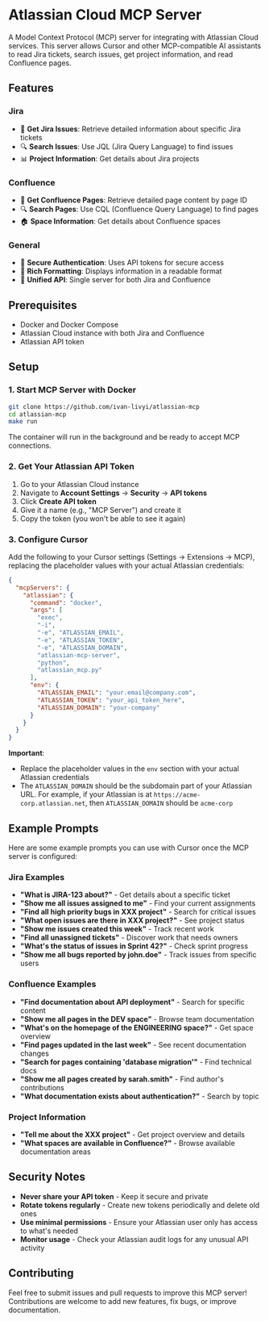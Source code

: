# Atlassian Cloud MCP Server

A Model Context Protocol (MCP) server for integrating with Atlassian Cloud services. This server allows Cursor and other MCP-compatible AI assistants to read Jira tickets, search issues, get project information, and read Confluence pages.

## Features

### Jira
- 🎫 **Get Jira Issues**: Retrieve detailed information about specific Jira tickets
- 🔍 **Search Issues**: Use JQL (Jira Query Language) to find issues
- 📊 **Project Information**: Get details about Jira projects

### Confluence
- 📄 **Get Confluence Pages**: Retrieve detailed page content by page ID
- 🔍 **Search Pages**: Use CQL (Confluence Query Language) to find pages
- 🏠 **Space Information**: Get details about Confluence spaces

### General
- 🔐 **Secure Authentication**: Uses API tokens for secure access
- 📝 **Rich Formatting**: Displays information in a readable format
- 🎯 **Unified API**: Single server for both Jira and Confluence

## Prerequisites

- Docker and Docker Compose
- Atlassian Cloud instance with both Jira and Confluence
- Atlassian API token

## Setup

### 1. Start MCP Server with Docker 

```bash
git clone https://github.com/ivan-livyi/atlassian-mcp
cd atlassian-mcp
make run
```

The container will run in the background and be ready to accept MCP connections.


### 2. Get Your Atlassian API Token

1. Go to your Atlassian Cloud instance
2. Navigate to **Account Settings** → **Security** → **API tokens**
3. Click **Create API token**
4. Give it a name (e.g., "MCP Server") and create it
5. Copy the token (you won't be able to see it again)

### 3. Configure Cursor

Add the following to your Cursor settings (Settings → Extensions → MCP), replacing the placeholder values with your actual Atlassian credentials:

```json
{
  "mcpServers": {
    "atlassian": {
      "command": "docker",
      "args": [
        "exec", 
        "-i",
        "-e", "ATLASSIAN_EMAIL",
        "-e", "ATLASSIAN_TOKEN", 
        "-e", "ATLASSIAN_DOMAIN",
        "atlassian-mcp-server", 
        "python", 
        "atlassian_mcp.py"
      ],
      "env": {
        "ATLASSIAN_EMAIL": "your.email@company.com",
        "ATLASSIAN_TOKEN": "your_api_token_here",
        "ATLASSIAN_DOMAIN": "your-company"
      }
    }
  }
}
```

**Important**:
- Replace the placeholder values in the `env` section with your actual Atlassian credentials
- The `ATLASSIAN_DOMAIN` should be the subdomain part of your Atlassian URL. For example, if your Atlassian is at `https://acme-corp.atlassian.net`, then `ATLASSIAN_DOMAIN` should be `acme-corp`


## Example Prompts

Here are some example prompts you can use with Cursor once the MCP server is configured:

### Jira Examples

- **"What is JIRA-123 about?"** - Get details about a specific ticket
- **"Show me all issues assigned to me"** - Find your current assignments
- **"Find all high priority bugs in XXX project"** - Search for critical issues
- **"What open issues are there in XXX project?"** - See project status
- **"Show me issues created this week"** - Track recent work
- **"Find all unassigned tickets"** - Discover work that needs owners
- **"What's the status of issues in Sprint 42?"** - Check sprint progress
- **"Show me all bugs reported by john.doe"** - Track issues from specific users

### Confluence Examples

- **"Find documentation about API deployment"** - Search for specific content
- **"Show me all pages in the DEV space"** - Browse team documentation
- **"What's on the homepage of the ENGINEERING space?"** - Get space overview  
- **"Find pages updated in the last week"** - See recent documentation changes
- **"Search for pages containing 'database migration'"** - Find technical docs
- **"Show me all pages created by sarah.smith"** - Find author's contributions
- **"What documentation exists about authentication?"** - Search by topic

### Project Information

- **"Tell me about the XXX project"** - Get project overview and details
- **"What spaces are available in Confluence?"** - Browse available documentation areas

## Security Notes

- **Never share your API token** - Keep it secure and private
- **Rotate tokens regularly** - Create new tokens periodically and delete old ones
- **Use minimal permissions** - Ensure your Atlassian user only has access to what's needed
- **Monitor usage** - Check your Atlassian audit logs for any unusual API activity

## Contributing

Feel free to submit issues and pull requests to improve this MCP server! Contributions are welcome to add new features, fix bugs, or improve documentation.